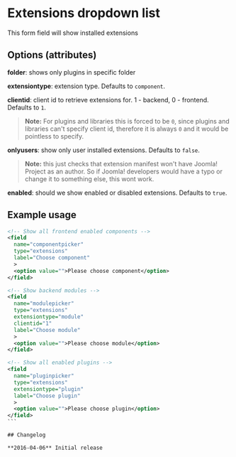 # Extensions dropdown list

This form field will show installed extensions

## Options (attributes)

**folder**: shows only plugins in specific folder

**extensiontype**: extension type. Defaults to `component`.

**clientid**: client id to retrieve extensions for. 1 - backend, 0 - frontend. Defaults to `1`.

> **Note:** For plugins and libraries this is forced to be `0`, since plugins and libraries can't specify client id, therefore it is always `0` and it would be pointless to specify.

**onlyusers**: show only user installed extensions. Defaults to `false`.

> **Note:** this just checks that extension manifest won't have Joomla! Project as an author. So if Joomla! developers would have a typo or change it to something else, this wont work.

**enabled**: should we show enabled or disabled extensions. Defaults to `true`.

## Example usage

````xml
<!-- Show all frontend enabled components -->
<field
  name="componentpicker"
  type="extensions"
  label="Choose component"
  >
  <option value="">Please choose component</option>
</field>

<!-- Show backend modules -->
<field
  name="modulepicker"
  type="extensions"
  extensiontype="module"
  clientid="1"
  label="Choose module"
  >
  <option value="">Please choose module</option>
</field>

<!-- Show all enabled plugins -->
<field
  name="pluginpicker"
  type="extensions"
  extensiontype="plugin"
  label="Choose plugin"
  >
  <option value="">Please choose plugin</option>
</field>
```

## Changelog

**2016-04-06** Initial release